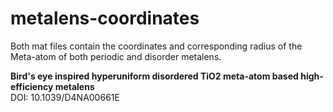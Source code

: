 # metalens-coordinates
Both mat files contain the coordinates and corresponding radius of the Meta-atom of both periodic and disorder metalens.

**Bird's eye inspired hyperuniform disordered TiO2 meta-atom based high-efficiency metalens** <br/>
DOI: 10.1039/D4NA00661E
